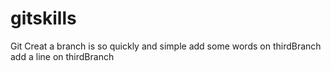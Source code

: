 # gitskills
Git Creat a branch is so quickly and simple
add some words on thirdBranch
add a line on thirdBranch
